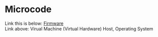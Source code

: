 # Microcode

Link this is below: [Firmware](Firmware.md)          
Link above: Virual Machine (Virtual Hardware) Host, Operating System
